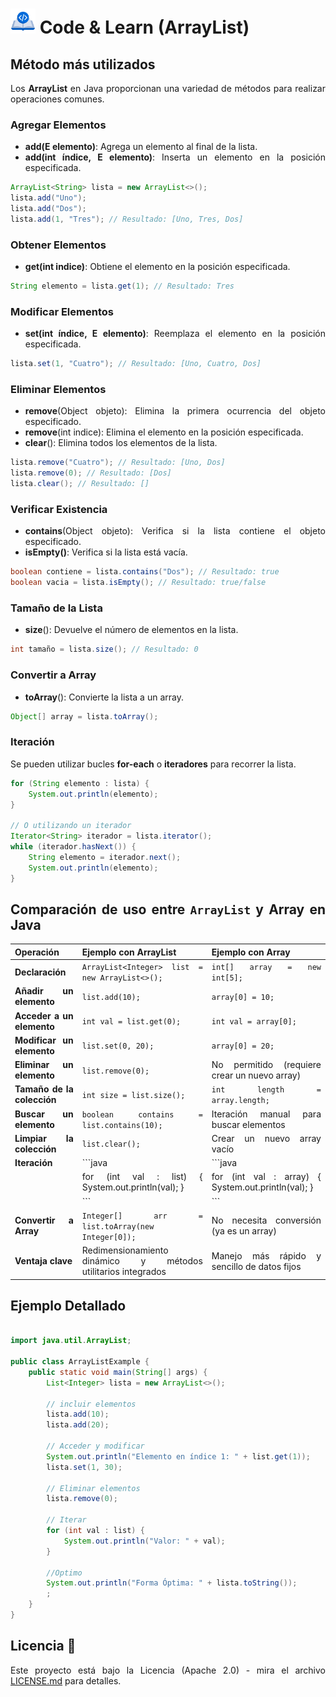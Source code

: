 <div align="justify">

# <img src=../../../../../images/coding-book.png width="40"> Code & Learn (ArrayList)

## Método más utilizados

Los __ArrayList__ en Java proporcionan una variedad de métodos para realizar operaciones comunes.

### Agregar Elementos

- __add(E elemento)__: Agrega un elemento al final de la lista.
- __add(int índice, E elemento)__: Inserta un elemento en la posición especificada.

```java
ArrayList<String> lista = new ArrayList<>();
lista.add("Uno");
lista.add("Dos");
lista.add(1, "Tres"); // Resultado: [Uno, Tres, Dos]
```

### Obtener Elementos

- __get(int indice)__: Obtiene el elemento en la posición especificada.

```java
String elemento = lista.get(1); // Resultado: Tres
```

### Modificar Elementos

- __set(int índice, E elemento)__: Reemplaza el elemento en la posición especificada.

```java
lista.set(1, "Cuatro"); // Resultado: [Uno, Cuatro, Dos]
```

### Eliminar Elementos

- __remove__(Object objeto): Elimina la primera ocurrencia del objeto especificado.
- __remove__(int indice): Elimina el elemento en la posición especificada.
- __clear__(): Elimina todos los elementos de la lista.

```java
lista.remove("Cuatro"); // Resultado: [Uno, Dos]
lista.remove(0); // Resultado: [Dos]
lista.clear(); // Resultado: []
```

### Verificar Existencia

- __contains__(Object objeto): Verifica si la lista contiene el objeto especificado.
- __isEmpty()__: Verifica si la lista está vacía.

```java
boolean contiene = lista.contains("Dos"); // Resultado: true
boolean vacia = lista.isEmpty(); // Resultado: true/false
```

### Tamaño de la Lista

- __size__(): Devuelve el número de elementos en la lista.

```java
int tamaño = lista.size(); // Resultado: 0
```

### Convertir a Array

- __toArray__(): Convierte la lista a un array.

```java
Object[] array = lista.toArray();
```

### Iteración

Se pueden utilizar bucles __for-each__ o __iteradores__ para recorrer la lista.

```java
for (String elemento : lista) {
    System.out.println(elemento);
}

// O utilizando un iterador
Iterator<String> iterador = lista.iterator();
while (iterador.hasNext()) {
    String elemento = iterador.next();
    System.out.println(elemento);
}
```

## Comparación de uso entre `ArrayList` y Array en Java

| **Operación**               | **Ejemplo con ArrayList**                                      | **Ejemplo con Array**                                 |
|-----------------------------|---------------------------------------------------------------|------------------------------------------------------|
| **Declaración**             | `ArrayList<Integer> list = new ArrayList<>();`                | `int[] array = new int[5];`                         |
| **Añadir un elemento**      | `list.add(10);`                                               | `array[0] = 10;`                                    |
| **Acceder a un elemento**   | `int val = list.get(0);`                                      | `int val = array[0];`                               |
| **Modificar un elemento**   | `list.set(0, 20);`                                            | `array[0] = 20;`                                    |
| **Eliminar un elemento**    | `list.remove(0);`                                             | No permitido (requiere crear un nuevo array)        |
| **Tamaño de la colección**  | `int size = list.size();`                                     | `int length = array.length;`                        |
| **Buscar un elemento**      | `boolean contains = list.contains(10);`                      | Iteración manual para buscar elementos              |
| **Limpiar la colección**    | `list.clear();`                                               | Crear un nuevo array vacío                          |
| **Iteración**               | ```java                                                     | ```java                                            |
|                             | for (int val : list) { System.out.println(val); }            | for (int val : array) { System.out.println(val); } |
|                             | ```                                                          | ```                                               |
| **Convertir a Array**       | `Integer[] arr = list.toArray(new Integer[0]);`               | No necesita conversión (ya es un array)            |
| **Ventaja clave**           | Redimensionamiento dinámico y métodos utilitarios integrados  | Manejo más rápido y sencillo de datos fijos         |

## Ejemplo Detallado


```java

import java.util.ArrayList;

public class ArrayListExample {
    public static void main(String[] args) {
        List<Integer> lista = new ArrayList<>();
        
        // incluir elementos
        lista.add(10);
        lista.add(20);
        
        // Acceder y modificar
        System.out.println("Elemento en índice 1: " + list.get(1));
        lista.set(1, 30);
        
        // Eliminar elementos
        lista.remove(0);
        
        // Iterar
        for (int val : list) {
            System.out.println("Valor: " + val);
        }

        //Optimo
        System.out.println("Forma Óptima: " + lista.toString());
        ;
    }
}


```                                                                                              
## Licencia 📄

Este proyecto está bajo la Licencia (Apache 2.0) - mira el archivo [LICENSE.md](../../../../../../../../../LICENSE) para detalles.

</div>